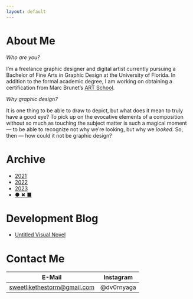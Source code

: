 ```yaml
---
layout: default
---
```


# About Me

*Who are you?*

I’m a freelance graphic designer and digital artist currently pursuing a Bachelor of Fine Arts in Graphic Design at the University of Florida. In addition to the formal academic degree, I am working on obtaining a certification from Marc Brunet’s [ART School](http://cbr.sh/eqcb55).

*Why graphic design?*

It is one thing to be able to draw to depict, but what does it mean to truly have a good eye? To pick up on the evocative elements of a composition without so much as touching the subject matter is such a magical moment — to be able to recognize not why we’re looking, but why we *looked*. So, then — how could it not be graphic design?


# Archive

* [2021](./main_undergraduate21.html)
* [2022](./main_undergraduate22.html)
* [2023](./main_undergraduate23.html)
* [● ✖ ■](https://thenounproject.com/paccvetbl/)

# Development Blog

* [Untitled Visual Novel](./untitled_vn2024.md)

# Contact Me

|E-Mail                     |Instagram |
|---------------------------|----------|
|sweetlikethestorm@gmail.com|@dv0rnyaga|

